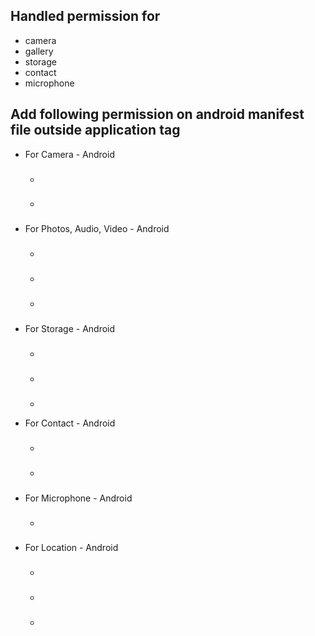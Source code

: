 ## Handled permission for

- camera
- gallery
- storage
- contact
- microphone

## Add following permission on android manifest file outside application tag

- For Camera - Android
    - ### <uses-permission android:name="android.permission.CAMERA" />
    - ### <uses-permission android:name="android.permission.ACCESS_MEDIA_LOCATION" />
    
- For Photos, Audio, Video - Android
    - ### <uses-permission android:name="android.permission.READ_MEDIA_IMAGES" />
    - ### <uses-permission android:name="android.permission.READ_MEDIA_VIDEO" />
    - ### <uses-permission android:name="android.permission.READ_MEDIA_AUDIO" />
    
- For Storage - Android
    - ### <uses-permission android:name="android.permission.WRITE_EXTERNAL_STORAGE" android:maxSdkVersion="29" />
    - ### <uses-permission android:name="android.permission.READ_EXTERNAL_STORAGE" android:maxSdkVersion="32" />
    - 
- For Contact - Android

  - ### <uses-permission android:name="android.permission.READ_CONTACTS" />
  - ### <uses-permission android:name="android.permission.WRITE_CONTACTS" />
  
- For Microphone - Android
  - ### <uses-permission android:name="android.permission.RECORD_AUDIO" />

- For Location - Android
  - ### <uses-permission android:name="android.permission.ACCESS_FINE_LOCATION" />
  - ### <uses-permission android:name="android.permission.ACCESS_COARSE_LOCATION" />
  - ### <uses-permission android:name="android.permission.ACCESS_BACKGROUND_LOCATION" />